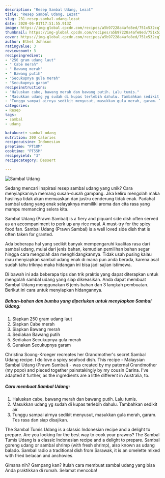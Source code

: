 ```yaml
---
description: "Resep Sambal Udang, Lezat"
title: "Resep Sambal Udang, Lezat"
slug: 231-resep-sambal-udang-lezat
date: 2020-06-01T17:51:55.913Z
image: https://img-global.cpcdn.com/recipes/a5b97228a4afe8ed/751x532cq70/sambal-udang-foto-resep-utama.jpg
thumbnail: https://img-global.cpcdn.com/recipes/a5b97228a4afe8ed/751x532cq70/sambal-udang-foto-resep-utama.jpg
cover: https://img-global.cpcdn.com/recipes/a5b97228a4afe8ed/751x532cq70/sambal-udang-foto-resep-utama.jpg
author: Ethel Johnson
ratingvalue: 3
reviewcount: 3
recipeingredient:
- "250 gram udang laut"
- " Cabe merah"
- " Bawang merah"
- " Bawang putih"
- "Secukupnya gula merah"
- "Secukupnya garam"
recipeinstructions:
- "Haluskan cabe, bawang merah dan bawang putih. Lalu tumis."
- "Masukkan udang yg sudah di kupas terlebih dahulu. Tambahkan sedikit air."
- "Tunggu sampai airnya sedikit menyusut, masukkan gula merah, garam. Tes rasa dan siap disajikan."
categories:
- Resep
tags:
- sambal
- udang

katakunci: sambal udang 
nutrition: 200 calories
recipecuisine: Indonesian
preptime: "PT18M"
cooktime: "PT55M"
recipeyield: "3"
recipecategory: Dessert

---
```



![Sambal Udang](https://img-global.cpcdn.com/recipes/a5b97228a4afe8ed/751x532cq70/sambal-udang-foto-resep-utama.jpg)

Sedang mencari inspirasi resep sambal udang yang unik? Cara menyiapkannya memang susah-susah gampang. Jika keliru mengolah maka hasilnya tidak akan memuaskan dan justru cenderung tidak enak. Padahal sambal udang yang enak selayaknya memiliki aroma dan cita rasa yang mampu memancing selera kita.

Sambal Udang (Prawn Sambal) is a fiery and piquant side dish often served as an accompaniment to perk up any rice meal. A must-try for the spicy food fan. Sambal Udang (Prawn Sambal) is a well loved side dish that is often taken for granted.

Ada beberapa hal yang sedikit banyak mempengaruhi kualitas rasa dari sambal udang, mulai dari jenis bahan, kemudian pemilihan bahan segar hingga cara mengolah dan menghidangkannya. Tidak usah pusing kalau mau menyiapkan sambal udang enak di mana pun anda berada, karena asal sudah tahu triknya maka hidangan ini bisa jadi sajian istimewa.


Di bawah ini ada beberapa tips dan trik praktis yang dapat diterapkan untuk mengolah sambal udang yang siap dikreasikan. Anda dapat membuat Sambal Udang menggunakan 6 jenis bahan dan 3 langkah pembuatan. Berikut ini cara untuk menyiapkan hidangannya.

<!--inarticleads1-->

##### Bahan-bahan dan bumbu yang diperlukan untuk menyiapkan Sambal Udang:

1. Siapkan 250 gram udang laut
1. Siapkan  Cabe merah
1. Siapkan  Bawang merah
1. Sediakan  Bawang putih
1. Sediakan Secukupnya gula merah
1. Gunakan Secukupnya garam


Christina Soong-Kroeger recreates her Grandmother&#39;s secret Sambal Udang recipe. I do love a spicy seafood dish. This recipe - Malaysian Sambal Udang (Prawn Sambal) - was created by my paternal Grandmother (my popo) and pieced together painstakingly by my cousin Carina. I&#39;ve adapted it further, as the ingredients are a little different in Australia, to. 

<!--inarticleads2-->

##### Cara membuat Sambal Udang:

1. Haluskan cabe, bawang merah dan bawang putih. Lalu tumis.
1. Masukkan udang yg sudah di kupas terlebih dahulu. Tambahkan sedikit air.
1. Tunggu sampai airnya sedikit menyusut, masukkan gula merah, garam. Tes rasa dan siap disajikan.


The Sambal Tumis Udang is a classic Indonesian recipe and a delight to prepare. Are you looking for the best way to cook your prawns? The Sambal Tumis Udang is a classic Indonesian recipe and a delight to prepare. Sambal goreng udang or sambal shrimp (with fresh shrimp), also known as udang balado. Sambal radio a traditional dish from Sarawak, it is an omelette mixed with fried belacan and anchovies. 

Gimana nih? Gampang kan? Itulah cara membuat sambal udang yang bisa Anda praktikkan di rumah. Selamat mencoba!
